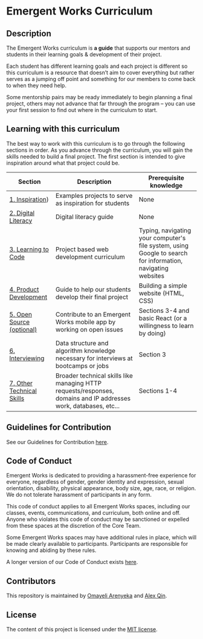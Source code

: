 # Emergent Works Curriculum

## Description

The Emergent Works curriculum is **a guide** that supports our mentors and students in their learning goals & development of their project.

Each student has different learning goals and each project is different so this curriculum is a resource that doesn’t aim to cover everything but rather serves as a jumping off point and something for our members to come back to when they need help.

Some mentorship pairs may be ready immediately to begin planning a final project, others may not advance that far through the program – you can use your first session to find out where in the curriculum to start.

## Learning with this curriculum

The best way to work with this curriculum is to go through the following sections in order. As you advance through the curriculum, you will gain the skills needed to build a final project. The first section is intended to give inspiration around what that project could be.

| Section                                       | Description                                            | Prerequisite knowledge                                                                                      |
| --------------------------------------------- | ------------------------------------------------------ | ----------------------------------------------------------------------------------------------------------- |
| [1. Inspiration](project-showcase/README.md))       | Examples projects to serve as inspiration for students | None                                                                                                        |
| [2. Digital Literacy](2019/digital-literacy/README.md)       | Digital literacy guide                                 | None                                                                                                        |
| [3. Learning to Code](code)                               | Project based web development curriculum               | Typing, navigating your computer's file system, using Google to search for information, navigating websites |
| [4. Product Development](product-development) | Guide to help our students develop their final project | Building a simple website (HTML, CSS) ||  Product Development](product-development) | Guide to help our students develop their final project | Building a simple website (HTML, CSS) ] |
[5. Open Source (optional)](https://github.com/emergentworks/project-not-911)                               | Contribute to an Emergent Works mobile app by working on open issues| Sections 3-4 and basic React (or a willingness to learn by doing) |
[6. Interviewing](interviews)                               | Data structure and algorithm knowledge necessary for interviews at bootcamps or jobs | Section 3 |
[7. Other Technical Skills](other)                               | Broader technical skills like managing HTTP requests/responses, domains and IP addresses work, databases, etc...| Sections 1-4 |

## Guidelines for Contribution

See our Guidelines for Contribution [here](../CONTRIBUTING.md).

## Code of Conduct

Emergent Works is dedicated to providing a harassment-free experience for everyone, regardless of gender, gender identity and expression, sexual orientation, disability, physical appearance, body size, age, race, or religion. We do not tolerate harassment of participants in any form.

This code of conduct applies to all Emergent Works spaces, including our classes, events, communications, and curriculum, both online and off. Anyone who violates this code of conduct may be sanctioned or expelled from these spaces at the discretion of the Core Team.

Some Emergent Works spaces may have additional rules in place, which will be made clearly available to participants. Participants are responsible for knowing and abiding by these rules.

A longer version of our Code of Conduct exists [here](../CODE_OF_CONDUCT.md).

## Contributors

This repository is maintained by [Omayeli Arenyeka](https://github.com/oa495) and [Alex Qin](https://github.com/noidontdig).

## License

The content of this project is licensed under the [MIT license](https://opensource.org/licenses/mit-license.php).
